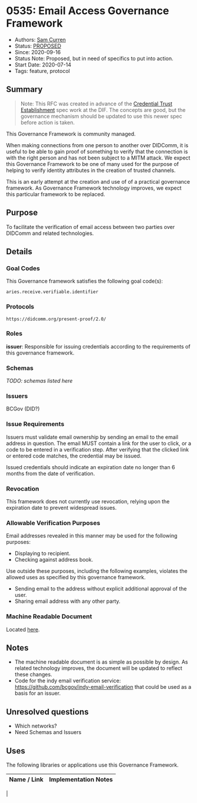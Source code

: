# 0535: Email Access Governance Framework
- Authors: [Sam Curren](telegramsam@gmail.com)
- Status: [PROPOSED](/README.md#proposed)
- Since: 2020-09-16
- Status Note: Proposed, but in need of specifics to put into action.
- Start Date: 2020-07-14
- Tags: feature, protocol

## Summary


> Note: This RFC was created in advance of the [Credential Trust Establishment](https://identity.foundation/credential-trust-establishment/) spec work at the DIF. The concepts are good, but the governance mechanism should be updated to use this newer spec before action is taken.

This Governance Framework is community managed.

When making connections from one person to another over DIDComm, it is useful to be able to gain proof of something to verify that the connection is with the right person and has not been subject to a MITM attack. We expect this Governance Framework to be one of many used for the purpose of helping to verify identity attributes in the creation of trusted channels.

This is an early attempt at the creation and use of of a practical governance framework. As Governance Framework technology improves, we expect this particular framework to be replaced.

## Purpose

To facilitate the verification of email access between two parties over DIDComm and related technologies.

## Details

### Goal Codes

This Governance framework satisfies the following goal code(s):

`aries.receive.verifiable.identifier`

### Protocols

`https://didcomm.org/present-proof/2.0/`

### Roles

**issuer**: Responsible for issuing credentials according to the requirements of this governance framework.

### Schemas

_TODO: schemas listed here_

### Issuers

BCGov (DID?)

### Issue Requirements

Issuers must validate email ownership by sending an email to the email address in question. The email MUST contain a link for the user to click, or a code to be entered in a verification step. After verifying that the clicked link or entered code matches, the credential may be issued.

Issued credentials should indicate an expiration date no longer than 6 months from the date of verification.

### Revocation

This framework does not currently use revocation, relying upon the expiration date to prevent widespread issues.

### Allowable Verification Purposes

Email addresses revealed in this manner may be used for the following purposes:

- Displaying to recipient.
- Checking against address book.

Use outside these purposes, including the following examples, violates the allowed uses as specified by this governance framework.

- Sending email to the address without explicit additional approval of the user.
- Sharing email address with any other party.

### Machine Readable Document

Located [here](data.json).

## Notes

- The machine readable document is as simple as possible by design. As related technology improves, the document will be updated to reflect these changes.
- Code for the indy email verification service: https://github.com/bcgov/indy-email-verification that could be used as a basis for an issuer.

## Unresolved questions

- Which networks?
- Need Schemas and Issuers
## Uses

The following libraries or applications use this Governance Framework.

Name / Link | Implementation Notes
--- | ---
 | 

